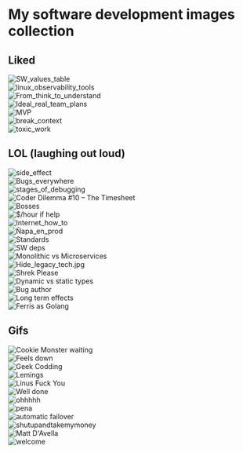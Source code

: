 My software development images collection
==========================================

Liked
-------

![SW_values_table](SW_values_table.jpg)  
![linux_observability_tools](linux_perf_tools_full.svg)  
![From_think_to_understand](From_think_to_understand.jpg)  
![Ideal_real_team_plans](Ideal_real_team_plans.png)  
![MVP](MVP.png)  
![break_context](break_context.jpg)  
![toxic_work](toxic_work.jpg)


LOL (laughing out loud)
-------------------------

![side_effect](LOL/side_effect.jpg)  
![Bugs_everywhere](LOL/Bugs_everywhere.jpg)  
![stages_of_debugging](LOL/stages_of_debugging.jpg)  
![Coder Dilemma #10 – The Timesheet](LOL/timesheet.jpg)  
![Bosses](LOL/Bosses.gif)  
![$/hour if help](LOL/Cost.jpg)  
![Internet_how_to](LOL/Internet_how_to.jpg)  
![Ñapa_en_prod](LOL/Ñapa_en_prod.jpg)  
![Standards](LOL/Standards.png)  
![SW deps](LOL/dependency.png)  
![Monolithic vs Microservices](LOL/Monolithic_vs_microservices.jpg)  
![Hide_legacy_tech.jpg](LOL/Hide_legacy_tech.jpg)  
![Shrek Please](LOL/Please.jpg)  
![Dynamic vs static types](LOL/dynamic_vs_static_types.jpg)  
![Bug author](LOL/bug_author.jpg)  
![Long term effects](LOL/long-term-effects.jpg)  
![Ferris as Golang](https://github.com/mkrl/misbrands/blob/master/ferris.svg)  


Gifs
------

![Cookie Monster waiting](gifs/Cookie_Monster_waiting.gif)  
![Feels down](gifs/Feels_down.gif)  
![Geek Codding](gifs/Geek_Codding.gif)  
![Lemings](gifs/Lemings.gif)  
![Linus Fuck You](gifs/Linus_Fuck_You.gif)  
![Well done](gifs/Well_done.gif)  
![ohhhhh](gifs/ohhhhh.gif)  
![pena](gifs/pena.gif)  
![automatic failover](gifs/automatic-failover.gif)  
![shutupandtakemymoney](gifs/shutupandtakemymoney.gif)  
![Matt D'Avella](gifs/matt-d-avella-running.gif)  
![welcome](gifs/welcome.gif)  

